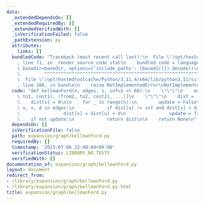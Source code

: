 ```yaml
---
data:
  _extendedDependsOn: []
  _extendedRequiredBy: []
  _extendedVerifiedWith: []
  _isVerificationFailed: false
  _pathExtension: py
  attributes:
    links: []
  bundledCode: "Traceback (most recent call last):\n  File \"/opt/hostedtoolcache/Python/3.11.4/x64/lib/python3.11/site-packages/onlinejudge_verify/documentation/build.py\"\
    , line 71, in _render_source_code_stat\n    bundled_code = language.bundle(stat.path,\
    \ basedir=basedir, options={'include_paths': [basedir]}).decode()\n          \
    \         ^^^^^^^^^^^^^^^^^^^^^^^^^^^^^^^^^^^^^^^^^^^^^^^^^^^^^^^^^^^^^^^^^^^^^^^^^^^^^^^^^\n\
    \  File \"/opt/hostedtoolcache/Python/3.11.4/x64/lib/python3.11/site-packages/onlinejudge_verify/languages/python.py\"\
    , line 108, in bundle\n    raise NotImplementedError\nNotImplementedError\n"
  code: "def bellmanFord(n, edges, s, inf=1 << 60):\n    \"\"\"\n    edges = [(from1,\
    \ to1, cost1), (from2, to2, cost2), ...)]\n    \"\"\"\n    dist = [inf] * n\n\
    \    dist[s] = 0\n\n    for _ in range(n):\n        update = False\n        for\
    \ u, v, d in edges:\n            if dist[u] != inf and dist[v] > dist[u] + d:\n\
    \                dist[v] = dist[u] + d\n                update = True\n\n    \
    \    if not update:\n            return dist\n\n    return None\n"
  dependsOn: []
  isVerificationFile: false
  path: expansion/graph/bellmanFord.py
  requiredBy: []
  timestamp: '2023-07-06 22:40:04+09:00'
  verificationStatus: LIBRARY_NO_TESTS
  verifiedWith: []
documentation_of: expansion/graph/bellmanFord.py
layout: document
redirect_from:
- /library/expansion/graph/bellmanFord.py
- /library/expansion/graph/bellmanFord.py.html
title: expansion/graph/bellmanFord.py
---
```

